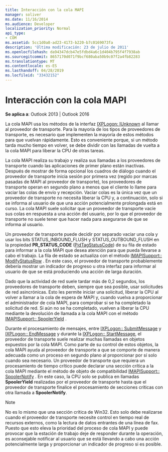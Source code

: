 ```yaml
---
title: Interacción con la cola MAPI
manager: soliver
ms.date: 11/16/2014
ms.audience: Developer
localization_priority: Normal
api_type:
- COM
ms.assetid: 5cc1d0a8-ad23-4173-b220-b7c0169073fa
description: 'Última modificación: 23 de julio de 2011'
ms.openlocfilehash: da94347dcb47e5fdbd4a6c1d404b795f4f7938ab
ms.sourcegitcommit: 8657170d071f9bcf680aba50b9c07f2a4fb82283
ms.translationtype: MT
ms.contentlocale: es-ES
ms.lasthandoff: 04/28/2019
ms.locfileid: "33432152"
---
```

# <a name="interacting-with-the-mapi-spooler"></a>Interacción con la cola MAPI

  
  
**Se aplica a**: Outlook 2013 | Outlook 2016 
  
La cola MAPI usa los métodos de la interfaz [IXPLogon: IUnknown](ixplogoniunknown.md) al llamar al proveedor de transporte. Para la mayoría de los tipos de proveedores de transporte, es necesario que implementen la mayoría de estos métodos para que vuelvan rápidamente. Esto es conveniente porque, si un método tarda mucho tiempo en volver, se debe dividir con las llamadas de vuelta a la cola MAPI para liberar la CPU de otras tareas. 
  
La cola MAPI realiza su trabajo y realiza sus llamadas a los proveedores de transporte cuando las aplicaciones de primer plano están inactivas. Después de mostrar de forma opcional los cuadros de diálogo cuando el proveedor de transporte inicia sesión por primera vez (regido por marcas pasadas de MAPI al proveedor de transporte), los proveedores de transporte operan en segundo plano a menos que el cliente lo llame para vaciar las colas de envío y recepción. Vaciar colas es la única vez que un proveedor de transporte no necesita liberar la CPU y, a continuación, solo si se informa al usuario de que una acción potencialmente prolongada está en curso. La cola MAPI suele solicitar que un proveedor de transporte vacíe sus colas en respuesta a una acción del usuario, por lo que el proveedor de transporte no suele tener que hacer nada para asegurarse de que se informa al usuario.
  
Un proveedor de transporte puede decidir por separado vaciar una cola y usar los bits STATUS_INBOUND_FLUSH y STATUS_OUTBOUND_FLUSH en la propiedad **PR_STATUS_CODE** ([PidTagStatusCode](pidtagstatuscode-canonical-property.md)) de su fila de estado para informar a la cola MAPI que desea atención para que pueda llevarse a cabo el trabajo. La fila de estado se actualiza con el método [IMAPISupport:: ModifyStatusRow](imapisupport-modifystatusrow.md) . En este caso, el proveedor de transporte probablemente debería mostrar un indicador de progreso u otra interfaz para informar al usuario de que se está produciendo una acción de larga duración. 
  
Dado que la actividad de red suele tardar más de 0,2 segundos, los proveedores de transporte deben, siempre que sea posible, usar solicitudes de red asincrónicas. Esto les permite iniciar una solicitud, liberar la CPU al volver a llamar a la cola de espera de MAPI y, cuando vuelva a proporcionar el administrador de cola MAPI, para comprobar si se ha completado la solicitud de red. Si aún no se ha completado, vuelven a liberar la CPU mediante la devolución de llamada a la cola MAPI con el método [IMAPISupport:: SpoolerYield](imapisupport-spooleryield.md) . 
  
Durante el procesamiento de mensajes, entre [IXPLogon:: SubmitMessage](ixplogon-submitmessage.md) y [IXPLogon:: EndMessage](ixplogon-endmessage.md) y durante la [IXPLogon:: StartMessage](ixplogon-startmessage.md), el proveedor de transporte suele realizar muchas llamadas en objetos expuestos por la cola MAPI. Como parte de su control de estos objetos, la cola MAPI ayuda al proveedor de transporte a que se comporte de manera adecuada como un proceso en segundo plano al proporcionar por sí solo cuando sea necesario. Un proveedor de transporte que requiera un procesamiento de tiempo crítico puede declarar una sección crítica a la cola MAPI mediante el método de objeto de compatibilidad [IMAPISupport:: SpoolerNotify](imapisupport-spoolernotify.md) . En este caso, la CPU solo se publica en llamadas **SpoolerYield** realizadas por el proveedor de transporte hasta que el proveedor de transporte finalice el procesamiento de secciones críticas con otra llamada a **SpoolerNotify**.
  
> [!NOTE]
> No es lo mismo que una sección crítica de Win32. Esto solo debe realizarse cuando el proveedor de transporte necesite control en tiempo real de recursos externos, como la lectura de datos entrantes de una línea de fax. Puesto que esto eleva la prioridad del proceso de cola MAPI y puede provocar que la estación de trabajo deje de responder durante la operación, es aconsejable notificar al usuario que se está llevando a cabo una acción potencialmente larga y proporcionar un indicador de progreso si es posible. 
  

